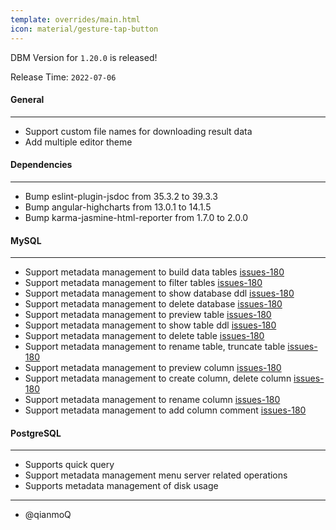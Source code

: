 ```yaml
---
template: overrides/main.html
icon: material/gesture-tap-button
---
```


DBM Version for `1.20.0` is released!

Release Time: `2022-07-06`

#### General

---

- Support custom file names for downloading result data
- Add multiple editor theme

#### Dependencies

---

- Bump eslint-plugin-jsdoc from 35.3.2 to 39.3.3
- Bump angular-highcharts from 13.0.1 to 14.1.5
- Bump karma-jasmine-html-reporter from 1.7.0 to 2.0.0

#### MySQL

---

- Support metadata management to build data tables [issues-180](https://github.com/EdurtIO/dbm/issues/180)
- Support metadata management to filter tables [issues-180](https://github.com/EdurtIO/dbm/issues/180)
- Support metadata management to show database ddl [issues-180](https://github.com/EdurtIO/dbm/issues/180)
- Support metadata management to delete database [issues-180](https://github.com/EdurtIO/dbm/issues/180)
- Support metadata management to preview table [issues-180](https://github.com/EdurtIO/dbm/issues/180)
- Support metadata management to show table ddl [issues-180](https://github.com/EdurtIO/dbm/issues/180)
- Support metadata management to delete table [issues-180](https://github.com/EdurtIO/dbm/issues/180)
- Support metadata management to rename table, truncate table [issues-180](https://github.com/EdurtIO/dbm/issues/180)
- Support metadata management to preview column [issues-180](https://github.com/EdurtIO/dbm/issues/180)
- Support metadata management to create column, delete column [issues-180](https://github.com/EdurtIO/dbm/issues/180)
- Support metadata management to rename column [issues-180](https://github.com/EdurtIO/dbm/issues/180)
- Support metadata management to add column comment [issues-180](https://github.com/EdurtIO/dbm/issues/180)

#### PostgreSQL

---

- Supports quick query
- Support metadata management menu server related operations
- Supports metadata management of disk usage

---

- @qianmoQ
